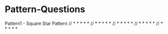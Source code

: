 # Pattern-Questions

Pattern1 - Square Star Pattern
// * * * * *
// * * * * *
// * * * * *
// * * * * *
// * * * * *
